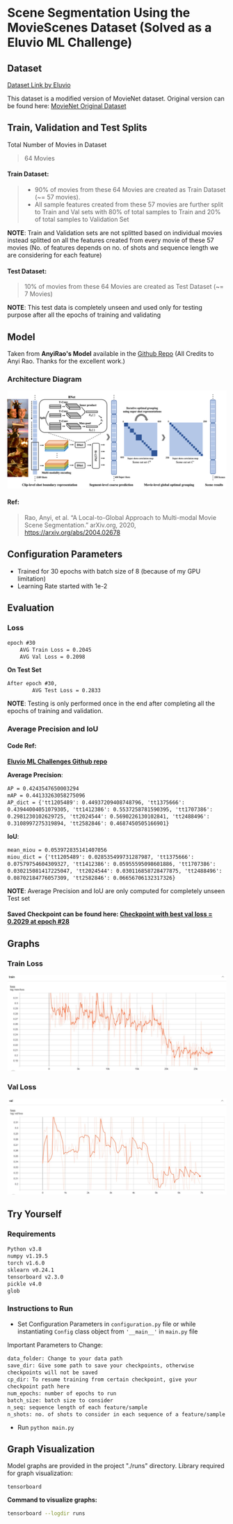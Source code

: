 # Scene Segmentation Using the MovieScenes Dataset (Solved as a Eluvio ML Challenge)

## Dataset
[Dataset Link by Eluvio](https://drive.google.com/file/d/1oZSOkd4lFmbY205VKQ9aPv1Hz3T_-N6e/view?usp=sharing)

This dataset is a modified version of MovieNet dataset. Original version can be found here: [MovieNet Original Dataset](https://github.com/movienet/movienet-tools)

## Train, Validation and Test Splits
Total Number of Movies in Dataset
>   64 Movies

#### Train Dataset:
>   * 90% of movies from these 64 Movies are created as Train Dataset (\~= 57 movies).
>   * All sample features created from these 57 movies are further split to Train and Val sets with 80% of total samples to Train and 20% of total samples to Validation Set
   
**NOTE**: Train and Validation sets are not splitted based on individual movies instead splitted on all the features created from every movie of these 57 movies (No. of features depends on no. of shots and sequence length we are considering for each feature)

#### Test Dataset:
>	10% of movies from these 64 Movies are created as Test Dataset (\~= 7 Movies)

**NOTE**: This test data is completely unseen and used only for testing purpose after all the epochs of training and validating

## Model
Taken from **AnyiRao's Model** available in the [Github Repo](https://github.com/AnyiRao/SceneSeg)
(All Credits to Anyi Rao. Thanks for the excellent work.)

### Architecture Diagram
![architecture](https://raw.githubusercontent.com/AnyiRao/SceneSeg/master/images/pipeline.png)
#### Ref:
>Rao, Anyi, et al. “A Local-to-Global Approach to Multi-modal Movie Scene Segmentation.”
arXiv.org, 2020, https://arxiv.org/abs/2004.02678

## Configuration Parameters
* Trained for 30 epochs with batch size of 8 (because of my GPU limitation)
* Learning Rate started with 1e-2

## Evaluation
### Loss
```
epoch #30
	AVG Train Loss = 0.2045
	AVG Val Loss = 0.2098
```

**On Test Set**
```
After epoch #30, 
        AVG Test Loss = 0.2833
```
**NOTE**: Testing is only performed once in the end after completing all the epochs of training and validation.

### Average Precision and IoU
#### Code Ref: 
**[Eluvio ML Challenges Github repo](https://github.com/eluv-io/elv-ml-challenge)**

**Average Precision**:
```	
AP = 0.4243547650003294 
mAP = 0.44133263058275096 
AP_dict = {'tt1205489': 0.44937209408748796, 'tt1375666': 0.43944004051079305, 'tt1412386': 0.5537258781590395, 'tt1707386': 0.2981230102629725, 'tt2024544': 0.5690226130102841, 'tt2488496': 0.3108997275319894, 'tt2582846': 0.4687450505166901}
```
**IoU**:
```
mean_miou = 0.053972835141407056 
miou_dict = {'tt1205489': 0.028535499731287987, 'tt1375666': 0.07579754604309327, 'tt1412386': 0.05955595098601886, 'tt1707386': 0.030215081417225047, 'tt2024544': 0.030116858728477875, 'tt2488496': 0.08702184776057309, 'tt2582846': 0.06656706132317326}
```
**NOTE**: Average Precision and IoU are only computed for completely unseen Test set
#### Saved Checkpoint can be found here: [Checkpoint with best val loss = 0.2029 at epoch #28](https://drive.google.com/file/d/14DBSDDr8rYyvyLEnDXUxRMXZC2VnuoQb/view?usp=sharing)
## Graphs
### Train Loss
![train](https://github.com/bharath3794/SceneSegmentation/blob/main/graphs_loss/train_loss_30_epochs.JPG)
### Val Loss
![val](https://github.com/bharath3794/SceneSegmentation/blob/main/graphs_loss/val_loss_30_epochs.JPG)

## Try Yourself
### Requirements
```
Python v3.8
numpy v1.19.5
torch v1.6.0
sklearn v0.24.1
tensorboard v2.3.0
pickle v4.0
glob
```
### Instructions to Run
- Set Configuration Parameters in `configuration.py` file or while instantiating `Config` class object from `'__main__'` in `main.py` file

Important Parameters to Change:
```
data_folder: Change to your data path
save_dir: Give some path to save your checkpoints, otherwise checkpoints will not be saved
cp_dir: To resume training from certain checkpoint, give your checkpoint path here
num_epochs: number of epochs to run
batch_size: batch size to consider
n_seq: sequence length of each feature/sample
n_shots: no. of shots to consider in each sequence of a feature/sample
```
- Run `python main.py`

## Graph Visualization
Model graphs are provided in the project "./runs" directory.
Library required for graph visualization:

````
tensorboard
````

**Command to visualize graphs:**

````bash
tensorboard --logdir runs
````

